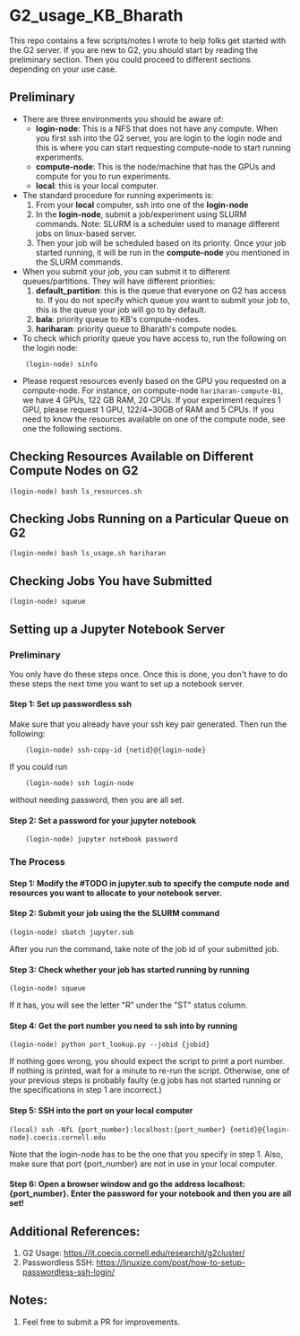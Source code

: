 # G2_usage_KB_Bharath
This repo contains a few scripts/notes I wrote to help folks get started with the G2 server. If you are new to G2, you should start by reading the preliminary section. Then you could proceed to different sections depending on your use case. 


## Preliminary 
* There are three environments you should be aware of:
    * **login-node**: This is a NFS that does not have any compute. When you first ssh into the G2 server, you are login to the login node and this is where you can start requesting compute-node to start running experiments. 
    * **compute-node**: This is the node/machine that has the GPUs and compute for you to run experiments. 
    * **local**: this is your local computer. 
* The standard procedure for running experiments is:
    1. From your **local** computer, ssh into one of the **login-node**
    2. In the **login-node**, submit a job/experiment using SLURM commands. Note: SLURM is a scheduler used to manage different jobs on linux-based server. 
    3. Then your job will be scheduled based on its priority. Once your job started running, it will be run in the **compute-node** you mentioned in the SLURM commands.
* When you submit your job, you can submit it to different queues/partitions. They will have different priorities:
    1. **default_partition**: this is the queue that everyone on G2 has access to. If you do not specify which queue you want to submit your job to, this is the queue your job will go to by default. 
    2. **bala**: priority queue to KB's compute-nodes.
    3. **hariharan**: priority queue to Bharath's compute nodes. 
* To check which priority queue you have access to, run the following on the login node:
```
    (login-node) sinfo
```
* Please request resources evenly based on the GPU you requested on a compute-node. For instance, on compute-node `hariharan-compute-01`, we have 4 GPUs, 122 GB RAM, 20 CPUs. If your experiment requires 1 GPU, please request 1 GPU, 122/4~30GB of RAM and 5 CPUs. If you need to know the resources available on one of the compute node, see one the following sections. 

## Checking Resources Available on Different Compute Nodes on G2
```
(login-node) bash ls_resources.sh
```

## Checking Jobs Running on a Particular Queue on G2

```
(login-node) bash ls_usage.sh hariharan
```

## Checking Jobs You have Submitted
```
(login-node) squeue
```


## Setting up a Jupyter Notebook Server
### Preliminary 
You only have do these steps once. Once this is done, you don't have to do these steps the next time you want to set up a notebook server. 

#### Step 1: Set up passwordless ssh
Make sure that you already have your ssh key pair generated. Then run the following:
```
    (login-node) ssh-copy-id {netid}@{login-node}
```
If you could run 
```
    (login-node) ssh login-node
```
without needing password, then you are all set. 

#### Step 2: Set a password for your jupyter notebook
```
    (login-node) jupyter notebook password 
```




### The Process
#### Step 1: Modify the **#TODO** in **jupyter.sub** to specify the compute node and resources you want to allocate to your notebook server. 

#### Step 2: Submit your job using the the SLURM command 
```
(login-node) sbatch jupyter.sub
```
After you run the command, take note of the job id of your submitted job. 

#### Step 3: Check whether your job has started running by running
```
(login-node) squeue
```
If it has, you will see the letter "R" under the "ST" status column.

#### Step 4: Get the port number you need to ssh into by running
```
(login-node) python port_lookup.py --jobid {jobid}
```
If nothing goes wrong, you should expect the script to print a port number. If nothing is printed, wait for a minute to re-run the script. Otherwise, one of your previous steps is probably faulty (e.g jobs has not started running or the specifications in step 1 are incorrect.)

#### Step 5: SSH into the port on your local computer
```
(local) ssh -NfL {port_number}:localhost:{port_number} {netid}@{login-node}.coecis.cornell.edu
```
Note that the login-node has to be the one that you specify in step 1. Also, make sure that port {port_number} are not in use in your local computer.

#### Step 6: Open a browser window and go the address **localhost:{port_number}**. Enter the password for your notebook and then you are all set!

## Additional References:
1. G2 Usage: https://it.coecis.cornell.edu/researchit/g2cluster/
2. Passwordless SSH: https://linuxize.com/post/how-to-setup-passwordless-ssh-login/

## Notes:
1. Feel free to submit a PR for improvements. 
